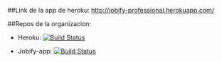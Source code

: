 ##Link de la app de heroku:
http://jobify-professional.herokuapp.com/


##Repos de la organizacion:

* Heroku:
[![Build Status](https://travis-ci.org/Taller-7552-II/Heroku.svg?branch=ft-travis-integration)](https://travis-ci.org/Taller-7552-II/Heroku)

* Jobify-app:
[![Build Status](https://travis-ci.org/Taller-7552-II/Jobify-app.svg?branch=master)](https://travis-ci.org/Taller-7552-II/Jobify-app)

